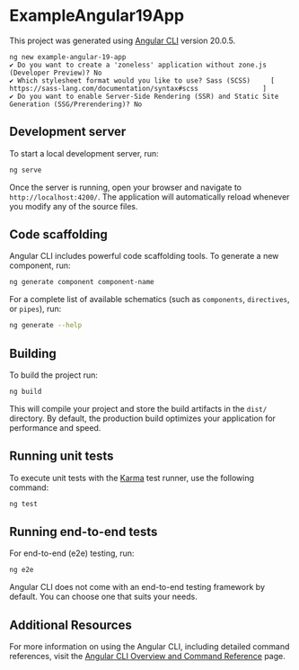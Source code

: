 # ExampleAngular19App

This project was generated using [Angular CLI](https://github.com/angular/angular-cli) version 20.0.5.

```shell
ng new example-angular-19-app
✔ Do you want to create a 'zoneless' application without zone.js (Developer Preview)? No
✔ Which stylesheet format would you like to use? Sass (SCSS)     [ https://sass-lang.com/documentation/syntax#scss                ]
✔ Do you want to enable Server-Side Rendering (SSR) and Static Site Generation (SSG/Prerendering)? No
```

## Development server

To start a local development server, run:

```bash
ng serve
```

Once the server is running, open your browser and navigate to `http://localhost:4200/`. The application will automatically reload whenever you modify any of the source files.

## Code scaffolding

Angular CLI includes powerful code scaffolding tools. To generate a new component, run:

```bash
ng generate component component-name
```

For a complete list of available schematics (such as `components`, `directives`, or `pipes`), run:

```bash
ng generate --help
```

## Building

To build the project run:

```bash
ng build
```

This will compile your project and store the build artifacts in the `dist/` directory. By default, the production build optimizes your application for performance and speed.

## Running unit tests

To execute unit tests with the [Karma](https://karma-runner.github.io) test runner, use the following command:

```bash
ng test
```

## Running end-to-end tests

For end-to-end (e2e) testing, run:

```bash
ng e2e
```

Angular CLI does not come with an end-to-end testing framework by default. You can choose one that suits your needs.

## Additional Resources

For more information on using the Angular CLI, including detailed command references, visit the [Angular CLI Overview and Command Reference](https://angular.dev/tools/cli) page.

